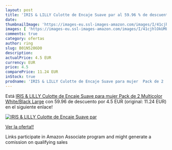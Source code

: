 ```yaml
---
layout: post
title: 'IRIS & LILLY Culotte de Encaje Suave par al 59.96 % de descuento'
date: 
thumbnailImage: 'https://images-eu.ssl-images-amazon.com/images/I/41cjhlOkUML._SL200_.jpg'
images: [ 'https://images-eu.ssl-images-amazon.com/images/I/41cjhlOkUML._SL200_.jpg' ]
comments: true
category: ofertas
author: ring
slug: B01N5286D0
description:
actualPrice: 4.5 EUR
currency: EUR
price: 4.5
comparePrice: 11.24 EUR
inStock: true
prodname: 'IRIS & LILLY Culotte de Encaje Suave para mujer  Pack de 2  Multicolor  White/Black   Large'
---
```


Está [IRIS & LILLY Culotte de Encaje Suave para mujer  Pack de 2  Multicolor  White/Black   Large](https://www.amazon.es/dp/B01N5286D0/?tag=tolees-21) con 59.96 de descuento por 4.5 EUR (original: 11.24 EUR) en el siguiente enlace!

[![IRIS & LILLY Culotte de Encaje Suave par](https://images-eu.ssl-images-amazon.com/images/I/41cjhlOkUML._SL200_.jpg)](https://www.amazon.es/dp/B01N5286D0/?tag=tolees-21)

[Ver la oferta!!](https://www.amazon.es/dp/B01N5286D0/?tag=tolees-21)

Links participate in Amazon Associate program and might generate a comission on qualifying sales



